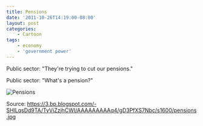 ```yaml
---
title: Pensions
date: '2011-10-26T14:19:00-08:00'
layout: post
categories:
    - Cartoon
tags:
    - economy
    - 'government power'
---
```


Public sector: "They're trying to cut our pensions."

Public sector: "What's a pension?"

![Pensions](https://3.bp.blogspot.com/-SHlLqsDd9TA/TyVjZzjhCWI/AAAAAAAAAq4/gD3PfXS7Nbc/s1600/pensions.jpg)

Source: https://3.bp.blogspot.com/-SHlLqsDd9TA/TyVjZzjhCWI/AAAAAAAAAq4/gD3PfXS7Nbc/s1600/pensions.jpg
